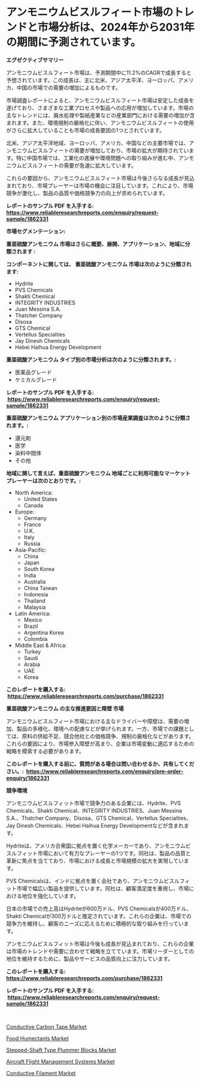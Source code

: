 <p><h1>アンモニウムビスルフィート市場のトレンドと市場分析は、2024年から2031年の期間に予測されています。</h1></p><p><strong>エグゼクティブサマリー</strong></p>
<p><p>アンモニウムビスルフィート市場は、予測期間中に11.2%のCAGRで成長すると予想されています。この成長は、主に北米、アジア太平洋、ヨーロッパ、アメリカ、中国の市場での需要の増加によるものです。</p><p>市場調査レポートによると、アンモニウムビスルフィート市場は安定した成長を遂げており、さまざまな工業プロセスや製品への応用が増加しています。市場の主なトレンドには、廃水処理や製紙産業などの産業部門における需要の増加が含まれます。また、環境規制の厳格化に伴い、アンモニウムビスルフィートの使用がさらに拡大していることも市場の成長要因の1つとされています。</p><p>北米、アジア太平洋地域、ヨーロッパ、アメリカ、中国などの主要市場では、アンモニウムビスルフィートの需要が増加しており、市場の拡大が期待されています。特に中国市場では、工業化の進展や環境問題への取り組みが進む中、アンモニウムビスルフィートの需要が急速に拡大しています。</p><p>これらの要因から、アンモニウムビスルフィート市場は今後さらなる成長が見込まれており、市場プレーヤーは市場の機会に注目しています。これにより、市場競争が激化し、製品の品質や価格競争力の向上が求められています。</p></p>
<p><strong>レポートのサンプル PDF を入手する: <a href="https://www.reliableresearchreports.com/enquiry/request-sample/1862331">https://www.reliableresearchreports.com/enquiry/request-sample/1862331</a></strong></p>
<p><strong>市場セグメンテーション:</strong></p>
<p><strong> 重亜硫酸アンモニウム 市場はさらに概要、展開、アプリケーション、地域に分類されます :</strong></p>
<p><strong>コンポーネントに関しては、 重亜硫酸アンモニウム 市場は次のように分類されます: &nbsp;</strong></p>
<p><ul><li>Hydrite</li><li>PVS Chemicals</li><li>Shakti Chemical</li><li>INTEGRITY INDUSTRIES</li><li>Juan Messina S.A.</li><li>Thatcher Company</li><li>Disosa</li><li>GTS Chemical</li><li>Vertellus Specialties</li><li>Jay Dinesh Chemicals</li><li>Hebei Haihua Energy Development</li></ul></p>
<p><strong> 重亜硫酸アンモニウム タイプ別の市場分析は次のように分類されます。:</strong></p>
<p><ul><li>医薬品グレード</li><li>ケミカルグレード</li></ul></p>
<p><strong>レポートのサンプル PDF を入手する: &nbsp;<a href="https://www.reliableresearchreports.com/enquiry/request-sample/1862331">https://www.reliableresearchreports.com/enquiry/request-sample/1862331</a></strong></p>
<p><strong> 重亜硫酸アンモニウム アプリケーション別の市場産業調査は次のように分類されます。:</strong></p>
<p><ul><li>還元剤</li><li>医学</li><li>染料中間体</li><li>その他</li></ul></p>
<p><strong>地域に関して言えば、重亜硫酸アンモニウム 地域ごとに利用可能なマーケットプレーヤーは次のとおりです。:</strong></p>
<p><ul>
    <li>
        North America:
        <ul>
            <li>United States</li>
            <li>Canada</li>
        </ul>
    </li>
    <li>
        Europe:
        <ul>
            <li>Germany</li>
            <li>France</li>
            <li>U.K.</li>
            <li>Italy</li>
            <li>Russia</li>
        </ul>
    </li>
    <li>
        Asia-Pacific:
        <ul>
            <li>China</li>
            <li>Japan</li>
            <li>South Korea</li>
            <li>India</li>
            <li>Australia</li>
            <li>China Taiwan</li>
            <li>Indonesia</li>
            <li>Thailand</li>
            <li>Malaysia</li>
        </ul>
    </li>
    <li>
        Latin America:
        <ul>
            <li>Mexico</li>
            <li>Brazil</li>
            <li>Argentina Korea</li>
            <li>Colombia</li>
        </ul>
    </li>
    <li>
        Middle East & Africa:
        <ul>
            <li>Turkey</li>
            <li>Saudi</li>
            <li>Arabia</li>
            <li>UAE</li>
            <li>Korea</li>
        </ul>
    </li>
    </ul></p>
<p><strong>このレポートを購入する: &nbsp;<a href="https://www.reliableresearchreports.com/purchase/1862331">https://www.reliableresearchreports.com/purchase/1862331</a></strong></p>
<p><strong>重亜硫酸アンモニウム の主な推進要因と障壁 市場</strong></p>
<p><p>アンモニウムビスルフィート市場における主なドライバーや障壁は、需要の増加、製品の多様化、環境への配慮などが挙げられます。一方、市場での課題としては、原料の供給不足、競合他社との価格競争、規制の厳格化などがあります。これらの要因により、市場参入障壁が高まり、企業は市場変動に適応するための戦略を模索する必要があります。</p></p>
<p><strong>このレポートを購入する前に、質問がある場合は問い合わせるか、共有してください。:&nbsp; <a href="https://www.reliableresearchreports.com/enquiry/pre-order-enquiry/1862331">https://www.reliableresearchreports.com/enquiry/pre-order-enquiry/1862331</a></strong></p>
<p><strong>競争環境</strong></p>
<p><p>アンモニウムビスルフィット市場で競争力のある企業には、Hydrite、PVS Chemicals、Shakti Chemical、INTEGRITY INDUSTRIES、Juan Messina S.A.、Thatcher Company、Disosa、GTS Chemical、Vertellus Specialties、Jay Dinesh Chemicals、Hebei Haihua Energy Developmentなどが含まれます。</p><p>Hydriteは、アメリカ合衆国に拠点を置く化学メーカーであり、アンモニウムビスルフィット市場において有力なプレーヤーの1つです。同社は、製品の品質と革新に焦点を当てており、市場における成長と市場規模の拡大を実現しています。</p><p>PVS Chemicalsは、インドに拠点を置く会社であり、アンモニウムビスルフィット市場で幅広い製品を提供しています。同社は、顧客満足度を重視し、市場における地位を強化しています。</p><p>日本の市場での売上高はHydriteが600万ドル、PVS Chemicalsが400万ドル、Shakti Chemicalが300万ドルと推定されています。これらの企業は、市場での競争力を維持し、顧客のニーズに応えるために積極的な取り組みを行っています。</p><p>アンモニウムビスルフィット市場は今後も成長が見込まれており、これらの企業は市場のトレンドや需要に合わせて戦略を立てています。市場リーダーとしての地位を維持するために、製品やサービスの品質向上に注力しています。</p></p>
<p><strong>このレポートを購入する: &nbsp; <a href="https://www.reliableresearchreports.com/purchase/1862331">https://www.reliableresearchreports.com/purchase/1862331</a></strong></p>
<p><strong>レポートのサンプル PDF を入手する: &nbsp;<a href="https://www.reliableresearchreports.com/enquiry/request-sample/1862331">https://www.reliableresearchreports.com/enquiry/request-sample/1862331</a></strong><strong></strong></p>
<p>&nbsp;</p>
<p><p><a href="https://github.com/dringals/Market-Research-Report-List-3/blob/main/conductive-carbon-tape-market.md">Conductive Carbon Tape Market</a></p><p><a href="https://view.publitas.com/reportprime-1/food-humectants-market-size-reflecting-a-forecast-till-2031-market-by-type-by-application-and-by-geography/">Food Humectants Market</a></p><p><a href="https://thundering-castanet-c65.notion.site/Stepped-Shaft-Type-Plummer-Blocks-Market-Offer-Valuable-Insights-into-Market-Size-Market-Share-Mar-a36fcd6c38ab4da8bf40eb6f53d739f3">Stepped-Shaft Type Plummer Blocks Market</a></p><p><a href="https://issuu.com/reportprime-2/docs/aircraft-flight-management-systems-market-size-203">Aircraft Flight Management Systems Market</a></p><p><a href="https://github.com/lbird53714/Market-Research-Report-List-3/blob/main/conductive-filament-market.md">Conductive Filament Market</a></p></p>
